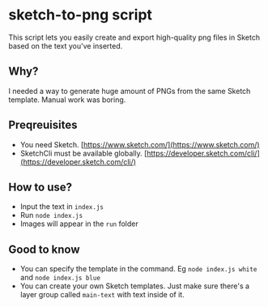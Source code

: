 # sketch-to-png script
This script lets you easily create and export high-quality png files in Sketch based on the text you've inserted.

## Why?
I needed a way to generate huge amount of PNGs from the same Sketch template. Manual work was boring.

## Preqreuisites
- You need Sketch. [https://www.sketch.com/](https://www.sketch.com/)
- SketchCli must be available globally. [https://developer.sketch.com/cli/](https://developer.sketch.com/cli/)

## How to use?
- Input the text in `index.js`
- Run `node index.js`
- Images will appear in the `run` folder

## Good to know
- You can specify the template in the command. Eg `node index.js white` and `node index.js blue`
- You can create your own Sketch templates. Just make sure there's a layer group called `main-text` with text inside of it.
